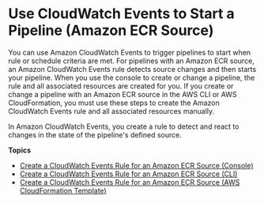# Use CloudWatch Events to Start a Pipeline \(Amazon ECR Source\)<a name="create-cwe-ecr-source"></a>

You can use Amazon CloudWatch Events to trigger pipelines to start when rule or schedule criteria are met\. For pipelines with an Amazon ECR source, an Amazon CloudWatch Events rule detects source changes and then starts your pipeline\. When you use the console to create or change a pipeline, the rule and all associated resources are created for you\. If you create or change a pipeline with an Amazon ECR source in the AWS CLI or AWS CloudFormation, you must use these steps to create the Amazon CloudWatch Events rule and all associated resources manually\.

In Amazon CloudWatch Events, you create a rule to detect and react to changes in the state of the pipeline's defined source\.

**Topics**
+ [Create a CloudWatch Events Rule for an Amazon ECR Source \(Console\)](create-cwe-ecr-source-console.md)
+ [Create a CloudWatch Events Rule for an Amazon ECR Source \(CLI\)](create-cwe-ecr-source-cli.md)
+ [Create a CloudWatch Events Rule for an Amazon ECR Source \(AWS CloudFormation Template\)](create-cwe-ecr-source-cfn.md)